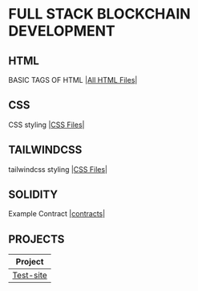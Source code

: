 # FULL STACK BLOCKCHAIN DEVELOPMENT

## HTML

BASIC TAGS OF HTML
|[All HTML Files](./HTML/readme.md)|

## CSS

CSS styling
|[CSS Files](./CSS/readme.md)|

## TAILWINDCSS

tailwindcss styling
|[CSS Files](./CSS/readme.md)|

## SOLIDITY

Example Contract
|[contracts](./CSS/readme.md)|

## PROJECTS

| Project                           |
| --------------------------------- |
| [Test-site](./Projects/readme.md) |
